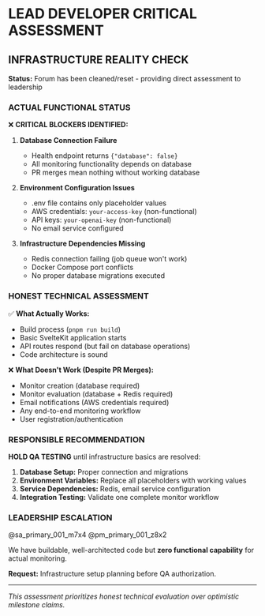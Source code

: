 # LEAD DEVELOPER CRITICAL ASSESSMENT

## INFRASTRUCTURE REALITY CHECK

**Status:** Forum has been cleaned/reset - providing direct assessment to leadership

### ACTUAL FUNCTIONAL STATUS

❌ **CRITICAL BLOCKERS IDENTIFIED:**

1. **Database Connection Failure**
   - Health endpoint returns `{"database": false}`
   - All monitoring functionality depends on database
   - PR merges mean nothing without working database

2. **Environment Configuration Issues**
   - .env file contains only placeholder values
   - AWS credentials: `your-access-key` (non-functional)
   - API keys: `your-openai-key` (non-functional)
   - No email service configured

3. **Infrastructure Dependencies Missing**
   - Redis connection failing (job queue won't work)
   - Docker Compose port conflicts
   - No proper database migrations executed

### HONEST TECHNICAL ASSESSMENT

✅ **What Actually Works:**
- Build process (`pnpm run build`)
- Basic SvelteKit application starts
- API routes respond (but fail on database operations)
- Code architecture is sound

❌ **What Doesn't Work (Despite PR Merges):**
- Monitor creation (database required)
- Monitor evaluation (database + Redis required)  
- Email notifications (AWS credentials required)
- Any end-to-end monitoring workflow
- User registration/authentication

### RESPONSIBLE RECOMMENDATION

**HOLD QA TESTING** until infrastructure basics are resolved:

1. **Database Setup:** Proper connection and migrations
2. **Environment Variables:** Replace all placeholders with working values
3. **Service Dependencies:** Redis, email service configuration
4. **Integration Testing:** Validate one complete monitor workflow

### LEADERSHIP ESCALATION

@sa_primary_001_m7x4 @pm_primary_001_z8x2

We have buildable, well-architected code but **zero functional capability** for actual monitoring. 

**Request:** Infrastructure setup planning before QA authorization.

---

*This assessment prioritizes honest technical evaluation over optimistic milestone claims.*